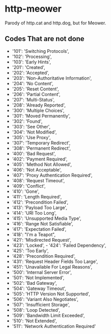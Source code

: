 # http-meower

Parody of http.cat and http.dog, but for Meower.

## Codes That are not done

- '101': 'Switching Protocols',
- '102': 'Processing',
- '103': 'Early Hints',
- '201': 'Created',
- '202': 'Accepted',
- '203': 'Non-Authoritative Information',
- '204': 'No Content',
- '205': 'Reset Content',
- '206': 'Partial Content',
- '207': 'Multi-Status',
- '208': 'Already Reported',
- '300': 'Multiple Choices',
- '301': 'Moved Permanently',
- '302': 'Found',
- '303': 'See Other',
- '304': 'Not Modified',
- '305': 'Use Proxy',
- '307': 'Temporary Redirect',
- '308': 'Permanent Redirect',
- '400': 'Bad Request',
- '402': 'Payment Required',
- '405': 'Method Not Allowed',
- '406': 'Not Acceptable',
- '407': 'Proxy Authentication Required',
- '408': 'Request Timeout',
- '409': 'Conflict',
- '410': 'Gone',
- '411': 'Length Required',
- '412': 'Precondition Failed',
- '413': 'Payload Too Large',
- '414': 'URI Too Long',
- '415': 'Unsupported Media Type',
- '416': 'Range Not Satisfiable',
- '417': 'Expectation Failed',
- '418': "I'm a Teapot",
- '421': 'Misdirected Request',
- '423': 'Locked', - '424': 'Failed Dependency',
- '425': 'Too Early',
- '428': 'Precondition Required',
- '431': 'Request Header Fields Too Large',
- '451': 'Unavailable For Legal Reasons',
- '500': 'Internal Server Error',
- '501': 'Not Implemented',
- '502': 'Bad Gateway',
- '504': 'Gateway Timeout',
- '505': 'HTTP Version Not Supported',
- '506': 'Variant Also Negotiates',
- '507': 'Insufficient Storage',
- '508': 'Loop Detected',
- '509': 'Bandwidth Limit Exceeded',
- '510': 'Not Extended',
- '511': 'Network Authentication Required'
